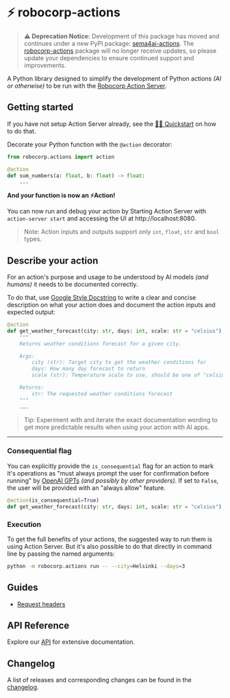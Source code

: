 # ⚡️ robocorp-actions

> **⚠️ Deprecation Notice:**
> Development of this package has moved and continues under a new PyPI package: [sema4ai-actions](https://pypi.org/project/sema4ai-actions/).
> The [robocorp-actions](https://pypi.org/project/robocorp-actions/) package will no longer receive updates, so please update your dependencies to ensure continued support and improvements.


A Python library designed to simplify the development of Python actions _(AI or otherwise)_ to be run with the [Robocorp Action Server](../action_server/).

## Getting started

If you have not setup Action Server already, see the [🏃‍♂️ Quickstart](https://github.com/robocorp/robocorp#quickstart) on how to do that.

Decorate your Python function with the `@action` decorator:

```py
from robocorp.actions import action

@action
def sum_numbers(a: float, b: float) -> float:
    ...
```

**And your function is now an ⚡️Action!**

You can now run and debug your action by Starting Action Server with `action-server start` and accessing the UI at http://localhost:8080.

> Note: Action inputs and outputs support only `int`, `float`, `str` and `bool` types.

## Describe your action

For an action's purpose and usage to be understood by AI models _(and humans)_ it needs to be documented correctly.

To do that, use [Google Style Docstring](https://google.github.io/styleguide/pyguide.html#38-comments-and-docstrings) to write a clear and concise description on what your action does and document the action inputs and expected output:

```py
@action
def get_weather_forecast(city: str, days: int, scale: str = "celsius") -> str:
    """
    Returns weather conditions forecast for a given city.

    Args:
        city (str): Target city to get the weather conditions for
        days: How many day forecast to return
        scale (str): Temperature scale to use, should be one of "celsius" or "fahrenheit"

    Returns:
        str: The requested weather conditions forecast
    """
    ...
```

> Tip: Experiment with and iterate the exact documentation wording to get more predictable results when using your action with AI apps.

---

### Consequential flag

You can explicitly provide the `is_consequential` flag for an action to mark it's operations as "must always prompt the user for confirmation before running" by [OpenAI GPTs](https://platform.openai.com/docs/actions) _(and possibly by other providers)_. If set to `False`, the user will be provided with an "always allow" feature.

```py
@action(is_consequential=True)
def get_weather_forecast(city: str, days: int, scale: str = "celsius") -> str:
```

### Execution

To get the full benefits of your actions, the suggested way to run them is using Action Server. But it's also possible to do that directly in command line by passing the named arguments:

```sh
python -m robocorp.actions run -- --city=Helsinki --days=3
```

## Guides

- [Request headers](https://github.com/robocorp/robocorp/blob/master/actions/docs/guides/00-request.md)

## API Reference

Explore our [API](https://github.com/robocorp/robocorp/blob/master/actions/docs/api/README.md) for extensive documentation.

## Changelog

A list of releases and corresponding changes can be found in the [changelog](https://github.com/robocorp/robocorp/blob/master/actions/docs/CHANGELOG.md).
